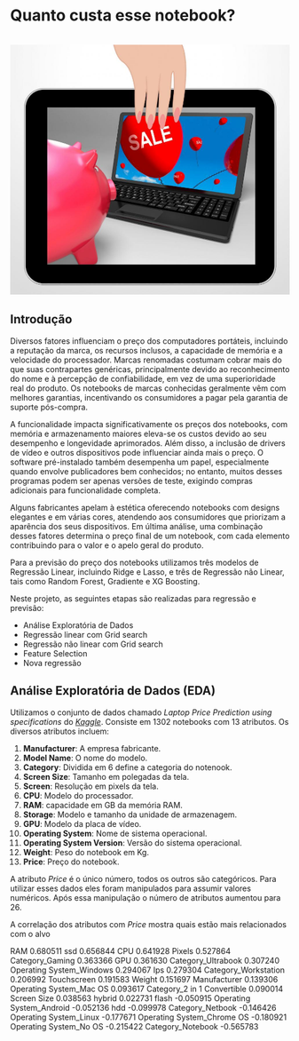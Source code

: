 # Quanto custa esse notebook?

</br>
<div align="center">
    <img src="images/notebook.jpg" alt="note">
</div>

## Introdução

Diversos fatores influenciam o preço dos computadores portáteis, incluindo a reputação da marca, os recursos inclusos, a capacidade de memória e a velocidade do processador. 
Marcas renomadas costumam cobrar mais do que suas contrapartes genéricas, principalmente devido ao reconhecimento do nome e à percepção de confiabilidade, em vez de uma superioridade real do produto. 
Os notebooks de marcas conhecidas geralmente vêm com melhores garantias, incentivando os consumidores a pagar pela garantia de suporte pós-compra.

A funcionalidade impacta significativamente os preços dos notebooks, com memória e armazenamento maiores eleva-se os custos devido ao seu desempenho e longevidade aprimorados. 
Além disso, a inclusão de drivers de vídeo e outros dispositivos pode influenciar ainda mais o preço. 
O software pré-instalado também desempenha um papel, especialmente quando envolve publicadores bem conhecidos; no entanto, muitos desses programas podem ser apenas versões de teste, exigindo compras adicionais para funcionalidade completa.

Alguns fabricantes apelam à estética oferecendo notebooks com designs elegantes e em várias cores, atendendo aos consumidores que priorizam a aparência dos seus dispositivos. 
Em última análise, uma combinação desses fatores determina o preço final de um notebook, com cada elemento contribuindo para o valor e o apelo geral do produto.

Para a previsão do preço dos notebooks utilizamos três modelos de Regressão Linear, incluindo Ridge e Lasso, e três de Regressão não Linear, tais como Random Forest, Gradiente e XG Boosting.

Neste projeto, as seguintes etapas são realizadas para regressão e previsão:

<ul>
  <li>Análise Exploratória de Dados</li>
  <li>Regressão linear com Grid search</li>
  <li>Regressão não linear com Grid search</li>
  <li>Feature Selection</li>
  <li>Nova regressão</li>
</ul>

## Análise Exploratória de Dados (EDA)

Utilizamos o conjunto de dados chamado _Laptop Price Prediction using specifications_ do _[Kaggle](https://www.kaggle.com/datasets/jacksondivakarr/laptop-price-prediction-dataset)_. Consiste em 1302 notebooks com 13 atributos. Os diversos atributos incluem:

1)	**Manufacturer**: A empresa fabricante.
2)	**Model Name**: O nome do modelo.
3)	**Category**: Dividida em 6 define a categoria do notenook.
4)	**Screen Size**: Tamanho em polegadas da tela.
5)	**Screen**: Resolução em pixels da tela.
6)	**CPU**: Modelo do processador.
7)	**RAM**: capacidade em GB da memória RAM.
8)	**Storage**: Modelo e tamanho da unidade de armazenagem.
9)	**GPU**: Modelo da placa de vídeo.
10)	**Operating System**: Nome de sistema operacional.
11)	**Operating System Version**: Versão do sistema operacional.
12)	**Weight**: Peso do notebook em Kg.
13)	**Price**: Preço do notebook.

A atributo _Price_ é o único número, todos os outros são categóricos. Para utilizar esses dados eles foram manipulados para assumir valores numéricos. Após essa manipulação o número de atributos aumentou para 26.

A correlação dos atributos com _Price_ mostra quais estão mais relacionados com o alvo

RAM                            0.680511
ssd                            0.656844
CPU                            0.641928
Pixels                         0.527864
Category_Gaming                0.363366
GPU                            0.361630
Category_Ultrabook             0.307240
Operating System_Windows       0.294067
Ips                            0.279304
Category_Workstation           0.206992
Touchscreen                    0.191583
Weight                         0.151697
Manufacturer                   0.139306
Operating System_Mac OS        0.093617
Category_2 in 1 Convertible    0.090014
Screen Size                    0.038563
hybrid                         0.022731
flash                         -0.050915
Operating System_Android      -0.052136
hdd                           -0.099978
Category_Netbook              -0.146426
Operating System_Linux        -0.177671
Operating System_Chrome OS    -0.180921
Operating System_No OS        -0.215422
Category_Notebook             -0.565783
